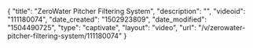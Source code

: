 {
    "title": "ZeroWater Pitcher Filtering System",
    "description": "",
    "videoid": "111180074",
    "date_created": "1502923809",
    "date_modified": "1504490725",
    "type": "captivate",
    "layout": "video",
    "url": "\/v\/zerowater-pitcher-filtering-system\/111180074"
}
